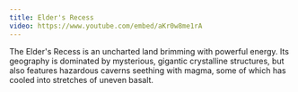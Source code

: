 ```yaml
---
title: Elder's Recess
video: https://www.youtube.com/embed/aKr0w8me1rA
---
```


The Elder's Recess is an uncharted land brimming with powerful energy. Its geography is dominated by mysterious, gigantic crystalline structures, but also features hazardous caverns seething with magma, some of which has cooled into stretches of uneven basalt.
